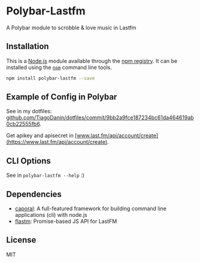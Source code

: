 # Polybar-Lastfm

A Polybar module to scrobble & love music in Lastfm

## Installation

This is a [Node.js](https://nodejs.org/) module available through the
[npm registry](https://www.npmjs.com/). It can be installed using the
[`npm`](https://docs.npmjs.com/getting-started/installing-npm-packages-locally) command line tools.

```sh
npm install polybar-lastfm --save
```
## Example of Config in Polybar

See in my dotfiles: [github.com/TiagoDanin/dotfiles/commit/9bb2a9fce187234bc61da464619ab0cb22555fb6](https://github.com/TiagoDanin/dotfiles/commit/9bb2a9fce187234bc61da464619ab0cb22555fb6).

Get apikey and apisecret in [www.last.fm/api/account/create](https://www.last.fm/api/account/create).

## CLI Options

See in `polybar-lastfm --help` :)

## Dependencies

- [caporal](https://ghub.io/caporal): A full-featured framework for building command line applications (cli) with node.js
- [flastm](https://ghub.io/flastm): Promise-based JS API for LastFM

## License

MIT
